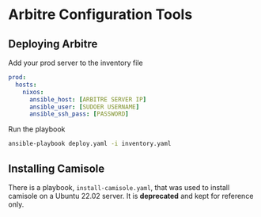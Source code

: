 # Arbitre Configuration Tools

## Deploying Arbitre

Add your prod server to the inventory file

```yaml
prod:
  hosts:
    nixos:
      ansible_host: [ARBITRE SERVER IP]
      ansible_user: [SUDOER USERNAME]
      ansible_ssh_pass: [PASSWORD]
```

Run the playbook

```bash
ansible-playbook deploy.yaml -i inventory.yaml 
```

## Installing Camisole

There is a playbook, `install-camisole.yaml`,  that was used to install camisole on a Ubuntu 22.02 server. It is **deprecated** and kept for reference only.